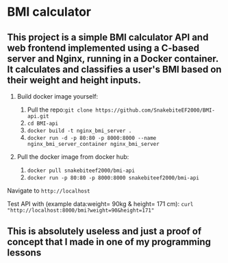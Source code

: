 # BMI calculator

## This project is a simple BMI calculator API and web frontend implemented using a C-based server and Nginx, running in a Docker container. It calculates and classifies a user's BMI based on their weight and height inputs.
1. Build docker image yourself:
    1. Pull the repo:`git clone https://github.com/SnakebiteEF2000/BMI-api.git`
    2. `cd BMI-api`
    3. `docker build -t nginx_bmi_server .`
    4. `docker run -d -p 80:80 -p 8000:8000 --name nginx_bmi_server_container nginx_bmi_server`

2. Pull the docker image from docker hub:
    1. `docker pull snakebiteef2000/bmi-api`
    2. `docker run -p 80:80 -p 8000:8000 snakebiteef2000/bmi-api`

Navigate to `http://localhost`

Test API with (example data:weight= 90kg & height= 171 cm):
`curl "http://localhost:8000/bmi?weight=90&height=171"`

## This is absolutely useless and just a proof of concept that I made in one of my programming lessons